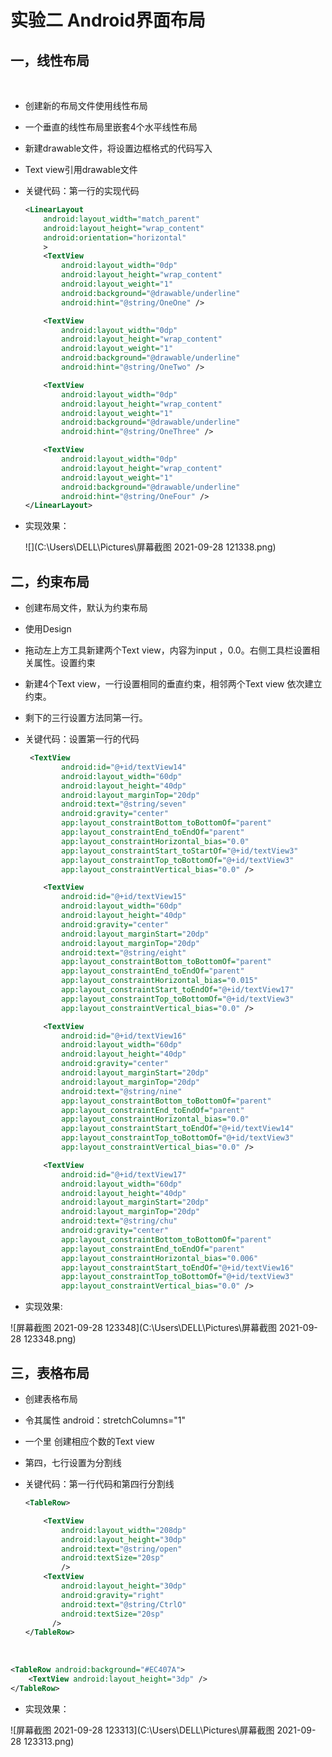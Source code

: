 #                 实验二 Android界面布局

##     一，线性布局

​    

- 创建新的布局文件使用线性布局

- 一个垂直的线性布局里嵌套4个水平线性布局

- 新建drawable文件，将设置边框格式的代码写入

- Text view引用drawable文件

- 关键代码：第一行的实现代码

    

  ```xml
  <LinearLayout
      android:layout_width="match_parent"
      android:layout_height="wrap_content"
      android:orientation="horizontal"
      >
      <TextView
          android:layout_width="0dp"
          android:layout_height="wrap_content"
          android:layout_weight="1"
          android:background="@drawable/underline"
          android:hint="@string/OneOne" />
  
      <TextView
          android:layout_width="0dp"
          android:layout_height="wrap_content"
          android:layout_weight="1"
          android:background="@drawable/underline"
          android:hint="@string/OneTwo" />
  
      <TextView
          android:layout_width="0dp"
          android:layout_height="wrap_content"
          android:layout_weight="1"
          android:background="@drawable/underline"
          android:hint="@string/OneThree" />
  
      <TextView
          android:layout_width="0dp"
          android:layout_height="wrap_content"
          android:layout_weight="1"
          android:background="@drawable/underline"
          android:hint="@string/OneFour" />
  </LinearLayout>
  ```

- 实现效果：

  ![](C:\Users\DELL\Pictures\屏幕截图 2021-09-28 121338.png)

  

##    二，约束布局

- 创建布局文件，默认为约束布局

- 使用Design

- 拖动左上方工具新建两个Text view，内容为input ，0.0。右侧工具栏设置相关属性。设置约束

- 新建4个Text view，一行设置相同的垂直约束，相邻两个Text view 依次建立约束。

- 剩下的三行设置方法同第一行。

- 关键代码：设置第一行的代码

  ```xml
   <TextView
          android:id="@+id/textView14"
          android:layout_width="60dp"
          android:layout_height="40dp"
          android:layout_marginTop="20dp"
          android:text="@string/seven"
          android:gravity="center"
          app:layout_constraintBottom_toBottomOf="parent"
          app:layout_constraintEnd_toEndOf="parent"
          app:layout_constraintHorizontal_bias="0.0"
          app:layout_constraintStart_toStartOf="@+id/textView3"
          app:layout_constraintTop_toBottomOf="@+id/textView3"
          app:layout_constraintVertical_bias="0.0" />
  
      <TextView
          android:id="@+id/textView15"
          android:layout_width="60dp"
          android:layout_height="40dp"
          android:gravity="center"
          android:layout_marginStart="20dp"
          android:layout_marginTop="20dp"
          android:text="@string/eight"
          app:layout_constraintBottom_toBottomOf="parent"
          app:layout_constraintEnd_toEndOf="parent"
          app:layout_constraintHorizontal_bias="0.015"
          app:layout_constraintStart_toEndOf="@+id/textView17"
          app:layout_constraintTop_toBottomOf="@+id/textView3"
          app:layout_constraintVertical_bias="0.0" />
  
      <TextView
          android:id="@+id/textView16"
          android:layout_width="60dp"
          android:layout_height="40dp"
          android:gravity="center"
          android:layout_marginStart="20dp"
          android:layout_marginTop="20dp"
          android:text="@string/nine"
          app:layout_constraintBottom_toBottomOf="parent"
          app:layout_constraintEnd_toEndOf="parent"
          app:layout_constraintHorizontal_bias="0.0"
          app:layout_constraintStart_toEndOf="@+id/textView14"
          app:layout_constraintTop_toBottomOf="@+id/textView3"
          app:layout_constraintVertical_bias="0.0" />
  
      <TextView
          android:id="@+id/textView17"
          android:layout_width="60dp"
          android:layout_height="40dp"
          android:layout_marginStart="20dp"
          android:layout_marginTop="20dp"
          android:text="@string/chu"
          android:gravity="center"
          app:layout_constraintBottom_toBottomOf="parent"
          app:layout_constraintEnd_toEndOf="parent"
          app:layout_constraintHorizontal_bias="0.006"
          app:layout_constraintStart_toEndOf="@+id/textView16"
          app:layout_constraintTop_toBottomOf="@+id/textView3"
          app:layout_constraintVertical_bias="0.0" />
  ```

-    实现效果:

  ![屏幕截图 2021-09-28 123348](C:\Users\DELL\Pictures\屏幕截图 2021-09-28 123348.png)

##    三，表格布局    

- 创建表格布局

- 令其属性 android：stretchColumns="1"  

- 一个<TableRow>里    创建相应个数的Text view

- 第四，七行设置为分割线

- 关键代码：第一行代码和第四行分割线

  ```xml
  <TableRow>
  
      <TextView
          android:layout_width="208dp"
          android:layout_height="30dp"
          android:text="@string/open"
          android:textSize="20sp"
          />
      <TextView
          android:layout_height="30dp"
          android:gravity="right"
          android:text="@string/CtrlO"
          android:textSize="20sp"
        />
  </TableRow>
  ```

​    

```xml
<TableRow android:background="#EC407A">
    <TextView android:layout_height="3dp" />
</TableRow>
```

- 实现效果：

  

![屏幕截图 2021-09-28 123313](C:\Users\DELL\Pictures\屏幕截图 2021-09-28 123313.png)

